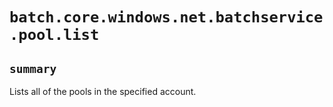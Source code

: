 # `batch.core.windows.net.batchservice.pool.list`

## `summary`
Lists all of the pools in the specified account.


